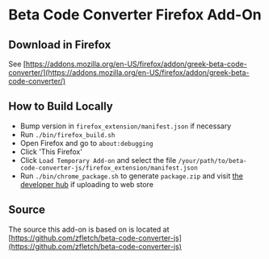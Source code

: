 Beta Code Converter Firefox Add-On
==================================

Download in Firefox
-------------------

See [https://addons.mozilla.org/en-US/firefox/addon/greek-beta-code-converter/](https://addons.mozilla.org/en-US/firefox/addon/greek-beta-code-converter/)

How to Build Locally
--------------------

- Bump version in `firefox_extension/manifest.json` if necessary
- Run `./bin/firefox_build.sh`
- Open Firefox and go to `about:debugging`
- Click 'This Firefox'
- Click `Load Temporary Add-on` and select the file `/your/path/to/beta-code-converter-js/firefox_extension/manifest.json`
- Run `./bin/chrome_package.sh` to generate `package.zip` and visit [the developer hub](https://addons.mozilla.org/en-US/developers/) if uploading to web store

Source
------

The source this add-on is based on is located at [https://github.com/zfletch/beta-code-converter-js](https://github.com/zfletch/beta-code-converter-js)
